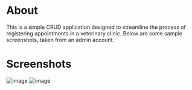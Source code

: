 # About
This is a simple CRUD application designed to streamline the process of registering appointments in a veterinary clinic. Below are some sample screenshots, taken from an admin account.
<br>
# Screenshots
![image](https://github.com/user-attachments/assets/bc179aa7-eb7d-466d-8c2f-d5c03ba7146d)
![image](https://github.com/user-attachments/assets/9da96096-3518-402d-af50-a704297c3033)

